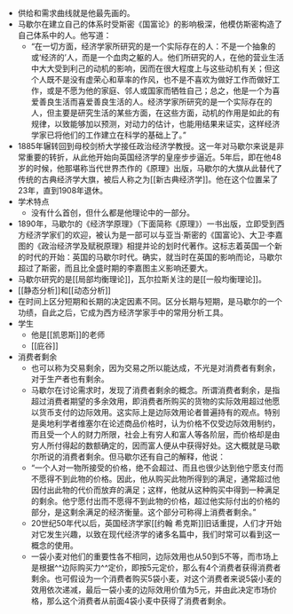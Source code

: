 - 供给和需求曲线就是他最先画的。
- 马歇尔在建立自己的体系时受斯密《国富论》的影响极深，他模仿斯密构造了自己体系中的人。他写道：
    - “在一切方面，经济学家所研究的是一个实际存在的人：不是一个抽象的或‘经济的’人，而是一个血肉之躯的人。他们所研究的人，在他的营业生活中大大受到利己的动机的影响，因而在很大程度上与这些动机有关；但这个人既不是没有虚荣心和草率的作风，也不是不喜欢为做好工作而做好工作，或是不愿为他的家庭、邻人或国家而牺牲自己；总之，他是一个为喜爱善良生活而喜爱善良生活的人。经济学家所研究的是一个实际存在的人，但主要是研究生活的某些方面，在这些方面，动机的作用是如此的有规律，以致能够加以预测，对动力的估计，也能用结果来证实，这样经济学家已将他们的工作建立在科学的基础上了。”
- 1885年辗转回到母校剑桥大学接任政治经济学教授。这一年对马歇尔来说是非常重要的转折，从此他开始向英国经济学的皇座步步逼近。5年后，即在他48岁的时候，他那堪称当代世界杰作的《原理》出版，马歇尔的大旗从此替代了传统的古典经济学大旗，被后人称之为[[新古典经济学]]。他在这个位置呆了23年，直到1908年退休。
- 学术特点
    - 没有什么首创，但什么都是他理论中的一部分。
- 1890年，马歇尔的《经济学原理》（下面简称《原理》）一书出版，立即受到西方经济学家们的欢迎，被认为是一部可以与亚当·斯密的《国富论》、大卫·李嘉图的《政治经济学及赋税原理》相提并论的划时代著作。这标志着英国一个新的时代的开始：英国的马歇尔时代。确实，就当时在英国的影响而论，马歇尔超过了斯密，而且比全盛时期的李嘉图主义影响还要大。
- 马歇尔研究的是[[局部均衡理论]]，瓦尔拉斯关注的是[[一般均衡理论]]。
- [[静态分析]]和[[动态分析]]
- 在时间上区分短期和长期的决定因素不同。区分长期与短期，是马歇尔的一个功绩，自此之后，它成为西方经济学家手中的常用分析工具。
- 学生
    - 他是[[凯恩斯]]的老师
    - [[庇谷]]
- 消费者剩余
    - 也可以称为交易剩余，因为交易之所以能达成，不光是对消费者有剩余，对于生产者也有剩余。
    - 马歇尔在讨论需求时，发现了消费者剩余的概念。所谓消费者剩余，是指超过消费者期望的多余效用，即消费者所购买的货物的实际效用超过他愿以货币支付的边际效用。这实际上是边际效用论者普遍持有的观点。特别是奥地利学者维塞尔在论述商品价格时，认为价格不仅受边际效用制约，而且受一个人的财力所限，社会上有穷人和富人等各阶层，而价格却是由穷人所付得起的数额确定的，因而富人便从中获得好处。这大概就是马歇尔所说的消费者剩余。但马歇尔还有自己的解释，他说：
    - “一个人对一物所接受的价格，绝不会超过、而且也很少达到他宁愿支付而不愿得不到此物的价格。因此，他从购买此物所得到的满足，通常超过他因付出此物的代价而放弃的满足；这样，他就从这种购买中得到一种满足的剩余。他宁愿付出而不愿得不到此物的价格，超过他实际付出的价格的部分，是这剩余满足的经济衡量。这个部分可称得上消费者剩余。”
    - 20世纪50年代以后，英国经济学家[[约翰 希克斯]]旧话重提，人们才开始对它发生兴趣，以致在现代经济学的诸多名篇中，我们时常可以看到这一概念的使用。
    - 一袋小麦对他们的重要性各不相同，边际效用也从50到5不等，而市场上是根据^^边际购买力^^定价，即按5元定价，那么有4个消费者获得消费者剩余。也可假设为一个消费者购买5袋小麦，对这个消费者来说5袋小麦的效用依次递减，最后一袋小麦的边际效用价值为5元，并由此决定市场价格，那么这个消费者从前面4袋小麦中获得了消费者剩余。
